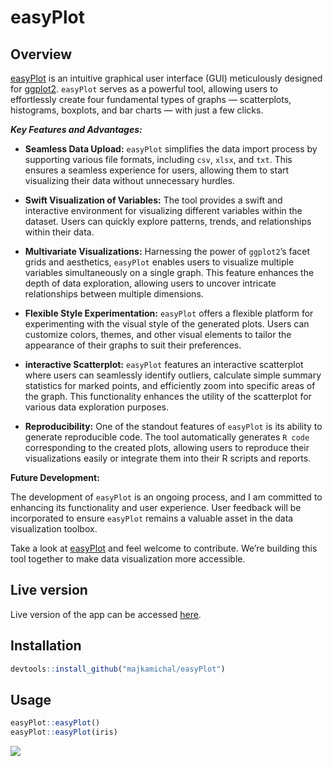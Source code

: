 
<!-- README.md is generated from README.Rmd. Please edit that file -->

# easyPlot

## Overview

[easyPlot](http://easyplot.michalmajka.com) is an intuitive graphical
user interface (GUI) meticulously designed for
[ggplot2](https://ggplot2.tidyverse.org). `easyPlot` serves as a
powerful tool, allowing users to effortlessly create four fundamental
types of graphs — scatterplots, histograms, boxplots, and bar charts —
with just a few clicks.

***Key Features and Advantages:***

- **Seamless Data Upload:** `easyPlot` simplifies the data import
  process by supporting various file formats, including `csv`, `xlsx`,
  and `txt`. This ensures a seamless experience for users, allowing them
  to start visualizing their data without unnecessary hurdles.

- **Swift Visualization of Variables:** The tool provides a swift and
  interactive environment for visualizing different variables within the
  dataset. Users can quickly explore patterns, trends, and relationships
  within their data.

- **Multivariate Visualizations:** Harnessing the power of `ggplot2`’s
  facet grids and aesthetics, `easyPlot` enables users to visualize
  multiple variables simultaneously on a single graph. This feature
  enhances the depth of data exploration, allowing users to uncover
  intricate relationships between multiple dimensions.

- **Flexible Style Experimentation:** `easyPlot` offers a flexible
  platform for experimenting with the visual style of the generated
  plots. Users can customize colors, themes, and other visual elements
  to tailor the appearance of their graphs to suit their preferences.

- **interactive Scatterplot:** `easyPlot` features an interactive
  scatterplot where users can seamlessly identify outliers, calculate
  simple summary statistics for marked points, and efficiently zoom into
  specific areas of the graph. This functionality enhances the utility
  of the scatterplot for various data exploration purposes.

- **Reproducibility:** One of the standout features of `easyPlot` is its
  ability to generate reproducible code. The tool automatically
  generates `R code` corresponding to the created plots, allowing users
  to reproduce their visualizations easily or integrate them into their
  R scripts and reports.

**Future Development:**

The development of `easyPlot` is an ongoing process, and I am committed
to enhancing its functionality and user experience. User feedback will
be incorporated to ensure `easyPlot` remains a valuable asset in the
data visualization toolbox.

Take a look at [easyPlot](https://github.com/majkamichal/easyPlot) and
feel welcome to contribute. We’re building this tool together to make
data visualization more accessible.

## Live version

Live version of the app can be accessed
[here](http://easyplot.michalmajka.com).

## Installation

``` r
devtools::install_github("majkamichal/easyPlot")
```

## Usage

``` r
easyPlot::easyPlot()
easyPlot::easyPlot(iris)
```

![](easyPlot-pic.png)
